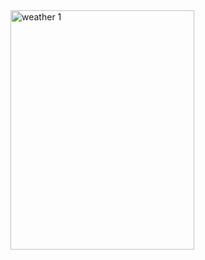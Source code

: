 <img width="294" height="383" alt="weather 1" src="https://github.com/user-attachments/assets/abe0dee2-cb9f-4dc4-ae7c-ca67b292dfec" />
